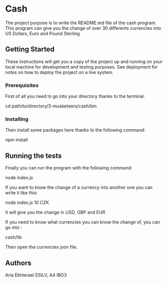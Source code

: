 



# Cash 

The project purpose is to write the README.md file of the cash program. This program can give you the change of over 30 differents currencies into US Dollars, Euro and Pound Sterling 

## Getting Started

These instructions will get you a copy of the project up and running on your local machine for development and testing purposes. See deployment for notes on how to deploy the project on a live system.

### Prerequisites

First of all you need to go into your directory thanks to the terminal.

cd path/to/directory/3-musketeers/cash/bin


### Installing

Then install some packages here thanks to the following command:

npm install


## Running the tests

Finally you can run the program with the following command:

node index.js

If you want to know the change of a currency into another one you can write it like this: 

node index.js 10 CZK

It will give you the change in USD, GBP and EUR


If you need to know what currencies you can know the change of, you can go into : 

cash/lib 

Then open the currencies json file.

## Authors

Aria Ekhteraei
ESILV, A4
IBO3

